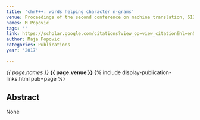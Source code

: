 ```yaml
---
title: 'chrF++: words helping character n-grams'
venue: Proceedings of the second conference on machine translation, 612-618, 2017
names: M Popović
tags: ''
link: https://scholar.google.com/citations?view_op=view_citation&hl=en&user=KdAV2Y0AAAAJ&pagesize=100&sortby=pubdate&citation_for_view=KdAV2Y0AAAAJ:WbkHhVStYXYC
author: Maja Popovic
categories: Publications
year: '2017'

---
```


*{{ page.names }}*
**{{ page.venue }}**
{% include display-publication-links.html pub=page %}
## Abstract

None